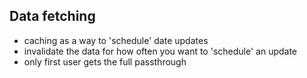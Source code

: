 ## Data fetching

- caching as a way to 'schedule' date updates
- invalidate the data for how often you want to 'schedule' an update
- only first user gets the full passthrough
